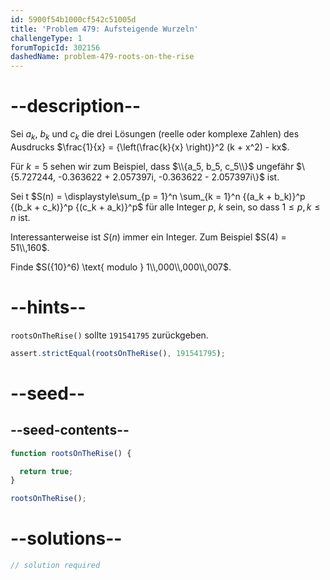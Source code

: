 ```yaml
---
id: 5900f54b1000cf542c51005d
title: 'Problem 479: Aufsteigende Wurzeln'
challengeType: 1
forumTopicId: 302156
dashedName: problem-479-roots-on-the-rise
---
```


# --description--

Sei $a_k$, $b_k$ und $c_k$ die drei Lösungen (reelle oder komplexe Zahlen) des Ausdrucks $\frac{1}{x} = {\left(\frac{k}{x} \right)}^2 (k + x^2) - kx$.

Für $k = 5$ sehen wir zum Beispiel, dass $\\{a_5, b_5, c_5\\}$ ungefähr $\\{5.727244, -0.363622 + 2.057397i, -0.363622 - 2.057397i\\\}$ ist.

Sei t $S(n) = \displaystyle\sum_{p = 1}^n \sum_{k = 1}^n {(a_k + b_k)}^p {(b_k + c_k)}^p {(c_k + a_k)}^p$ für alle Integer $p$, $k$ sein, so dass $1 ≤ p, k ≤ n$ ist.

Interessanterweise ist $S(n)$ immer ein Integer. Zum Beispiel $S(4) = 51\\,160$.

Finde $S({10}^6) \text{ modulo } 1\\,000\\,000\\,007$.

# --hints--

`rootsOnTheRise()` sollte `191541795` zurückgeben.

```js
assert.strictEqual(rootsOnTheRise(), 191541795);
```

# --seed--

## --seed-contents--

```js
function rootsOnTheRise() {

  return true;
}

rootsOnTheRise();
```

# --solutions--

```js
// solution required
```
